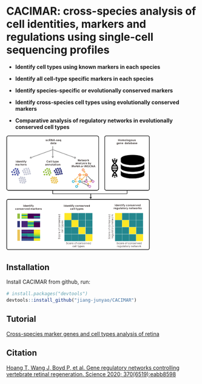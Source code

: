 
<!-- README.md is generated from README.Rmd. Please edit that file -->

# CACIMAR: cross-species analysis of cell identities, markers and regulations using single-cell sequencing profiles

<!-- badges: start -->
<!-- badges: end -->

-   **Identify cell types using known markers in each species**

-   **Identify all cell-type specific markers in each species**

-   **Identify species-specific or evolutionally conserved markers**

-   **Identify cross-species cell types using evolutionally conserved
    markers**

-   **Comparative analysis of regulatory networks in evolutionally
    conserved cell types**

<img src="Readme%20figure/Workflow.png" style="width:75.0%;height:75.0%" />

## Installation

Install CACIMAR from github, run:

``` r
# install.packages("devtools")
devtools::install_github("jiang-junyao/CACIMAR")
```

## Tutorial

[Cross-species marker genes and cell types analysis of
retina](https://jiang-junyao.github.io/CACIMAR/CACIMAR_tutorial)

## Citation

[Hoang T, Wang J, Boyd P, et al. Gene regulatory networks controlling
vertebrate retinal regeneration. Science 2020;
370(6519):eabb8598](https://www.science.org/doi/10.1126/science.abb8598)
